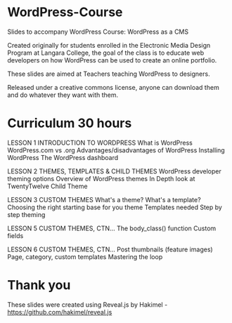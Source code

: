 WordPress-Course
================

Slides to accompany WordPress Course: WordPress as a CMS

Created originally for students enrolled in the Electronic Media Design Program at Langara College, 
the goal of the class is to educate web developers on how WordPress can be used to create an online portfolio.

These slides are aimed at Teachers teaching WordPress to designers. 

Released under a creative commons license, anyone can download them and do whatever they want with them. 


Curriculum 30 hours
====================

LESSON 1
INTRODUCTION TO WORDPRESS
What is WordPress
WordPress.com vs .org
Advantages/disadvantages of WordPress
Installing WordPress
The WordPress dashboard

LESSON 2
THEMES, TEMPLATES & CHILD THEMES
WordPress developer theming options
Overview of WordPress themes
In Depth look at TwentyTwelve
Child Theme

LESSON 3
CUSTOM THEMES
What's a theme?
What's a template?
Choosing the right starting base for you theme
Templates needed
Step by step theming

LESSON 5
CUSTOM THEMES, CTN...
The body_class() function
Custom fields

LESSON 6
CUSTOM THEMES, CTN...
Post thumbnails (feature images)
Page, category, custom templates
Mastering the loop


Thank you
=============== 

These slides were created using Reveal.js by Hakimel - https://github.com/hakimel/reveal.js
